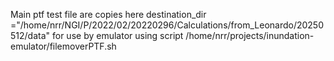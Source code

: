 Main ptf test file are copies here destination_dir ="/home/nrr/NGI/P/2022/02/20220296/Calculations/from_Leonardo/20250512/data" for use by emulator using script /home/nrr/projects/inundation-emulator/filemoverPTF.sh

